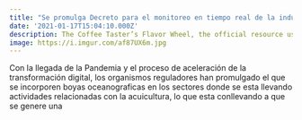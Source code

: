 ```yaml
---
title: "Se promulga Decreto para el monitoreo en tiempo real de la industria acuícola en Chile"
date: '2021-01-17T15:04:10.000Z'
description: The Coffee Taster’s Flavor Wheel, the official resource used by coffee tasters, has been revised for the first time this year.
image: https://i.imgur.com/af87UX6m.jpg
---
```


Con la llegada de la Pandemia y el proceso de aceleración de la transformación digital, los organismos reguladores han promulgado el que se incorporen boyas oceanograficas en los sectores donde se esta llevando actividades relacionadas con la acuicultura, lo que esta conllevando a  que se genere una
